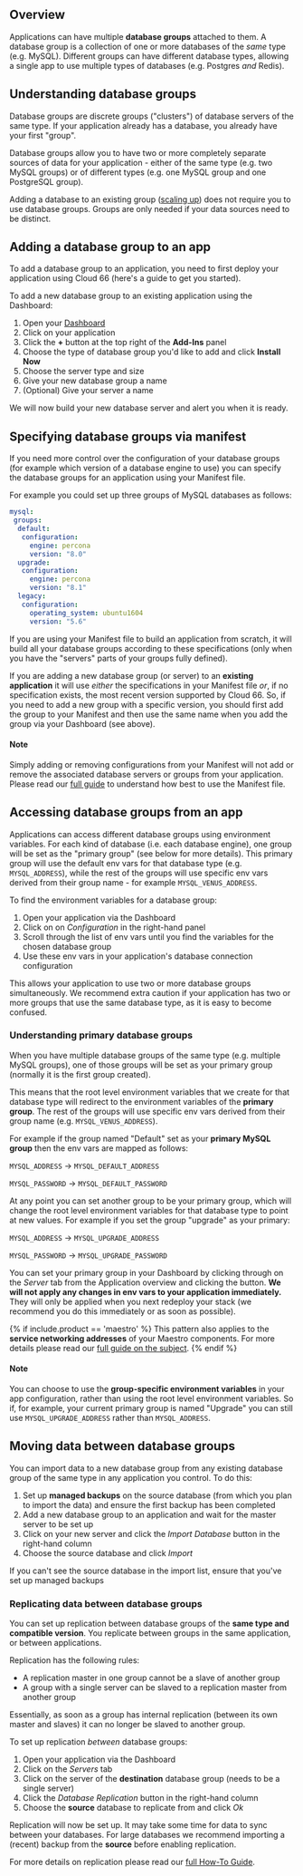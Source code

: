 ## Overview

Applications can have multiple **database groups** attached to them. A database group is a collection of one or more databases of the *same* type (e.g. MySQL). Different groups can have different database types, allowing a single app to use multiple types of databases (e.g. Postgres *and* Redis).  

## Understanding database groups

Database groups are discrete groups ("clusters") of database servers of the same type. If your application already has a database, you already have your first "group". 

Database groups allow you to have two or more completely separate sources of data for your application - either of the same type (e.g. two MySQL groups) or of different types (e.g. one MySQL group and one PostgreSQL group). 

Adding a database to an existing group ([scaling up](/{{page.collection}}/how-to-guides/databases/database-management.html)) does not require you to use database groups. Groups are only needed if your data sources need to be distinct. 

## Adding a database group to an app

To add a database group to an application, you need to first deploy your application using Cloud 66 (here's a guide to get you started).

To add a new database group to an existing application using the Dashboard:

1. Open your [Dashboard](https://app.cloud66.com/dashboard)
2. Click on your application
3. Click the **+** button at the top right of the **Add-Ins** panel
4. Choose the type of database group you'd like to add and click **Install Now**
5. Choose the server type and size
6. Give your new database group a name 
7. (Optional) Give your server a name

We will now build your new database server and alert you when it is ready.

## Specifying database groups via manifest

If you need more control over the configuration of your database groups (for example which version of a database engine to use) you can specify the database groups for an application using your Manifest file. 

For example you could set up three groups of MySQL databases as follows:

```yaml
mysql:
 groups:
  default:
   configuration:
	 engine: percona
     version: "8.0"
  upgrade:
   configuration:
	 engine: percona
     version: "8.1"
  legacy:
   configuration:
	 operating_system: ubuntu1604
     version: "5.6"
```

If you are using your Manifest file to build an application from scratch, it will build all your database groups according to these specifications (only when you have the "servers" parts of your groups fully defined). 

If you are adding a new database group (or server) to an **existing application** it will use *either* the specifications in your Manifest file *or*, if no specification exists, the most recent version supported by Cloud 66. So, if you need to add a new group with a specific version, you should first add the group to your Manifest and then use the same name when you add the group via your Dashboard (see above).

#### Note
<div class="notice notice-warning"><p>Simply adding or removing configurations from your Manifest will not add or remove the associated database servers or groups from your application. Please read our <a href="/{{page.collection}}/quickstarts/getting-started-with-manifest.html">full guide</a> to understand how best to use the Manifest file.</p></div>

## Accessing database groups from an app

Applications can access different database groups using environment variables. For each kind of database (i.e. each database engine), one group will be set as the "primary group" (see below for more details). This primary group will use the default env vars for that database type (e.g. `MYSQL_ADDRESS`), while the rest of the groups will use specific env vars derived from their group name - for example `MYSQL_VENUS_ADDRESS`.

To find the environment variables for a database group: 

1. Open your application via the Dashboard
2. Click on on *Configuration* in the right-hand panel 
3. Scroll through the list of env vars until you find the variables for the chosen database group 
4. Use these env vars in your application's database connection configuration

This allows your application to use two or more database groups simultaneously. We recommend extra caution if your application has two or more groups that use the same database type, as it is easy to become confused. 

### Understanding primary database groups

When you have multiple database groups of the same type (e.g. multiple MySQL groups), one of those groups will be set as your primary group (normally it is the first group created).

This means that the root level environment variables that we create for that database type will redirect to the environment variables of the **primary group**. The rest of the groups will use specific env vars derived from their group name (e.g. `MYSQL_VENUS_ADDRESS`).

For example if the group named "Default" set as your **primary MySQL group** then the env vars are mapped as follows:

`MYSQL_ADDRESS` &rarr; `MYSQL_DEFAULT_ADDRESS`

`MYSQL_PASSWORD` &rarr; `MYSQL_DEFAULT_PASSWORD`

At any point you can set another group to be your primary group, which will change the root level environment variables for that database type to point at new values. For example if you set the group "upgrade" as your primary:

`MYSQL_ADDRESS` &rarr; `MYSQL_UPGRADE_ADDRESS`

`MYSQL_PASSWORD` &rarr; `MYSQL_UPGRADE_PASSWORD`

You can set your primary group in your Dashboard by clicking through on the *Server* tab from the Application overview and clicking the button. **We will not apply any changes in env vars to your application immediately.** They will only be applied when you next redeploy your stack (we recommend you do this immediately or as soon as possible).

{% if include.product == 'maestro' %}
This pattern also applies to the **service networking addresses** of your Maestro components. For more details please read our [full guide on the subject](/maestro/how-to-guides/databases/database-management.html#service-names-for-database-groups).
{% endif %}

#### Note
<div class="notice"><p>You can choose to use the <strong>group-specific environment variables</strong> in your app configuration, rather than using the root level environment variables. So if, for example, your current primary group is named "Upgrade" you can still use <code>MYSQL_UPGRADE_ADDRESS</code> rather than <code>MYSQL_ADDRESS</code>.</p></div>

## Moving data between database groups

You can import data to a new database group from any existing database group of the same type in any application you control. To do this:

1. Set up **managed backups** on the source database (from which you plan to import the data) and ensure the first backup has been completed
2. Add a new database group to an application and wait for the master server to be set up
3. Click on your new server and click the *Import Database* button in the right-hand column
4. Choose the source database and click *Import*

If you can't see the source database in the import list, ensure that you've set up managed backups 

### Replicating data between database groups

You can set up replication between database groups of the **same type and compatible version**. You replicate between groups in the same application, or between applications. 

Replication has the following rules:

- A replication master in one group cannot be a slave of another group
- A group with a single server can be slaved to a replication master from another group

Essentially, as soon as a group has internal replication (between its own master and slaves) it can no longer be slaved to another group.

To set up replication *between* database groups:

1.  Open your application via the Dashboard
2. Click on the *Servers* tab
3. Click on the server of the **destination** database group (needs to be a single server)
4. Click the *Database Replication* button in the right-hand column
5. Choose the **source** database to replicate from and click *Ok*

Replication will now be set up. It may take some time for data to sync between your databases. For large databases we recommend importing a (recent) backup from the **source** before enabling replication. 

For more details on replication please read our [full How-To Guide](/{{page.collection}}/how-to-guides/databases/database-replication.html).